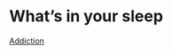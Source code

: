 # What’s in your sleep

[Addiction](What%E2%80%99s%20in%20your%20sleep%20e0cf1a9b206d4023bbea5944f15e27a0/Addiction%20d5717de4841547ce9732839f4944a1ba.md)